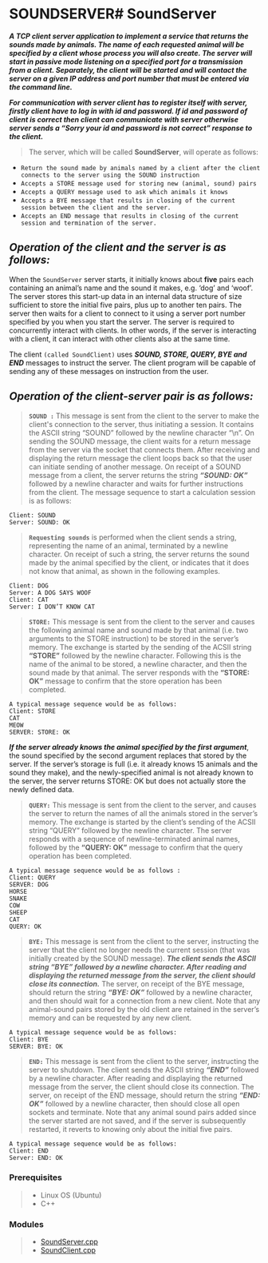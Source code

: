 # SOUNDSERVER# SoundServer

***A TCP client server application to implement a service that returns the sounds made by animals. The name of each requested animal will be specified by a client whose process you will also create. The server will start in passive mode listening on a specified port for a transmission from a client. 
Separately, the client will be started and will contact the server on a given IP address and port number that must be entered via the command line.***

***For communication with server client has to register itself with server, firstly client have to log in with id and password. If id and password of client is correct then client can communicate with server otherwise server sends a “Sorry your id and password is not correct” response to the client.***

>The server, which will be called **SoundServer**, will operate as follows:


* ```Return the sound made by animals named by a client after the client connects to the server using the SOUND instruction```
*	```Accepts a STORE message used for storing new (animal, sound) pairs ```
*	```Accepts a QUERY message used to ask which animals it knows```
*	```Accepts a BYE message that results in closing of the current session between the client and the server.```
*	```Accepts an END message that results in closing of the current session and termination of the server.```

## ***Operation of the client and the server is as follows:***

When the ```SoundServer``` server starts, it initially knows about **five** pairs each containing an animal’s name and the sound it makes, e.g. ‘dog’ and ‘woof’. The server stores this start-up data in an internal data structure of size sufficient to store the initial five pairs, plus up to another ten pairs. The server then waits for a client to connect to it using a server port number specified by you when you start the server. The server is required to concurrently interact with clients. In other words, if the server is interacting with a client, it can interact with other clients also at the same time.

The client ```(called SoundClient)``` uses ***SOUND, STORE, QUERY, BYE and END*** messages to instruct the server. The client program will be capable of sending any of these messages on instruction from the user.

## ***Operation of the client-server pair is as follows:***

>**```SOUND :```** This message is sent from the client to the server to make the client's connection to the server, thus initiating a session. It contains the ASCII string “SOUND” followed by the newline character “\n”. On sending the SOUND message, the client waits for a return message from the server via the socket that connects them. After receiving and displaying the return message the client loops back so that the user can initiate sending of another message.
On receipt of a SOUND message from a client, the server returns the string ***“SOUND: OK”*** followed by a newline character and waits for further instructions from the client. The message sequence to start a calculation session is as follows:
```
Client: SOUND
Server: SOUND: OK
```


>**```Requesting sounds```** is performed when the client sends a string, representing the name of an animal, terminated by a newline character. On receipt of such a string, the server returns the sound made by the animal specified by the client, or indicates that it does not know that animal, as shown in the following examples.

```
Client: DOG
Server: A DOG SAYS WOOF
Client: CAT
Server: I DON’T KNOW CAT
```

>**```STORE:```** This message is sent from the client to the server and causes the following animal name and sound made by that animal (i.e. two arguments to the STORE instruction) to be stored in the server’s memory. 
The exchange is started by the sending of the ACSII string **“STORE”** followed by the newline character. Following this is the name of the animal to be stored, a newline character, and then the sound made by that animal. The server responds with the **“STORE: OK”** message to confirm that the store operation has been completed.
```
A typical message sequence would be as follows:
Client: STORE
CAT
MEOW
SERVER: STORE: OK
```


***If the server already knows the animal specified by the first argument***, the sound specified by the second argument replaces that stored by the server. If the server’s storage is full (i.e. it already knows 15 animals and the sound they make), and the newly-specified animal is not already known to the server, the server returns STORE: OK but does not actually store the newly defined data.


>**```QUERY:```**  This message is sent from the client to the server, and causes the server to return the names of all the animals stored in the server’s memory. The exchange is started by the client’s sending of the ACSII string “QUERY” followed by the newline character. The server responds with a sequence of newline-terminated animal names, followed by the **“QUERY: OK”** message to confirm that the query operation has been completed.

```
A typical message sequence would be as follows :
Client: QUERY
SERVER: DOG
HORSE
SNAKE
COW
SHEEP
CAT
QUERY: OK
```

>**```BYE:```** This message is sent from the client to the server, instructing the server that the client no longer needs the current session (that was initially created by the SOUND message). ***The client sends the ASCII string “BYE” followed by a newline character. After reading and displaying the returned message from the server, the client should close its connection.*** The server, on receipt of the BYE message, should return the string ***“BYE: OK”*** followed by a newline character, and then should wait for a connection from a new client. Note that any animal-sound pairs stored by the old client are retained in the server’s memory and can be requested by any new client.

```
A typical message sequence would be as follows:
Client: BYE
SERVER: BYE: OK
```

>**```END:```**  This message is sent from the client to the server, instructing the server to shutdown. The client sends the ASCII string ***“END”*** followed by a newline character. After reading and displaying the returned message from the server, the client should close its connection. The server, on receipt of the END message, should return the string ***“END: OK”*** followed by a newline character, then should close all open sockets and terminate. Note that any animal sound pairs added since the server started are not saved, and if the server is subsequently restarted, it reverts to knowing only about the initial five pairs.

```
A typical message sequence would be as follows:
Client: END
Server: END: OK
```
### Prerequisites
> * Linux OS (Ubuntu)
> * C++

### Modules
> - [SoundServer.cpp](SoundServer.cpp)
> - [SoundClient.cpp](SoundClient.cpp)

